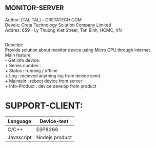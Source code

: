 MONITOR-SERVER
--------------
Author: [TAL TAL] - CRETATECH.COM <br>
Devele: Creta Technology Solution Company Limited <br>
Addres: 659 - Ly Thuong Kiet Street, Tan Binh, HCMC, VN <br><br>

Descript: <br>
Provide solution about monitor device using Micro CPU through Internet. <br>
Main feature:<br>
    - Get info device: <br>
        + Series number : <using all system internet device><br>
        + Status        : running / offline <br>
        + Log           : recieved anything log from device send.<br>
        + Maintain      : reboot device from server <br>
        + Info-Product  : device develop from product <br>

SUPPORT-CLIENT:
===============
Language                |   Device-test                        |  
------------------------|--------------------------------------|
C/C++                   |   ESP8266                            |
Javascript              |   Nodejs product                     |
